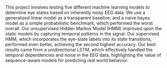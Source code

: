 This project involves testing five different machine learning models to determine eye states based on inherently noisy EEG data. We use a generalized linear model as a transparent baseline, and a naive bayes model as a simple probabilistic benchmark, which performed the worst overall. Our unsupervised Hidden Markov Model (HMM) improved upon the static models by capturing temporal patterns in the signal. Our supervised HMM, which incorporates the eye-state labels into its state transitions, performed even better, achieving the second highest accuracy. Our best results came from a unidirectional LSTM, which effectively handled the temporal dependencies and noise in the EEG data, highlighting the value of sequence-aware models for predicting real world behavior.
